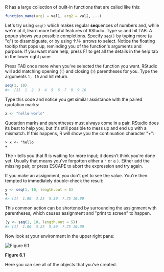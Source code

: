 
R has a large collection of built-in functions that are called like this:


```r
function_name(arg1 = val1, arg2 = val2, ...)
```

Let's try using `seq()` which makes regular **seq**uences of numbers and, while we're at it, learn more helpful features of RStudio. Type `se` and hit TAB. A popup shows you possible completions. Specify `seq()` by typing more (a "q") to disambiguate, or by using ↑/↓ arrows to select. Notice the floating tooltip that pops up, reminding you of the function's arguments and purpose. If you want more help, press F1 to get all the details in the help tab in the lower right pane. 

Press TAB once more when you've selected the function you want. RStudio will add matching opening (`(`) and closing (`)`) parentheses for you. Type the arguments `1, 10` and hit return.


```r
seq(1, 10)
#>  [1]  1  2  3  4  5  6  7  8  9 10
```

Type this code and notice you get similar assistance with the paired quotation marks:


```r
x <- "hello world"
```

Quotation marks and parentheses must always come in a pair. RStudio does its best to help you, but it's still possible to mess up and end up with a mismatch. If this happens, R will show you the continuation character "+":

```
> x <- "hello
+
```

The `+` tells you that R is waiting for more input; it doesn't think you're done yet. Usually that means you've forgotten either a `"` or a `)`. Either add the missing pair, or press ESCAPE to abort the expression and try again.

If you make an assignment, you don't get to see the value. You're then tempted to immediately double-check the result:


```r
y <- seq(1, 10, length.out = 5)
y
#> [1]  1.00  3.25  5.50  7.75 10.00
```

This common action can be shortened by surrounding the assignment with parentheses, which causes assignment and "print to screen" to happen.


```r
(y <- seq(1, 10, length.out = 5))
#> [1]  1.00  3.25  5.50  7.75 10.00
```

Now look at your environment in the upper right pane:


![Figure 6.1](screenshots/rstudio-env)

**Figure 6.1**

Here you can see all of the objects that you've created.
